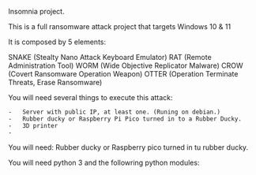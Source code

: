 Insomnia project.

This is a full ransomware attack project that targets Windows 10 & 11

It is composed by 5 elements:

SNAKE (Stealty Nano Attack Keyboard Emulator)
RAT   (Remote Administration Tool)
WORM  (Wide Objective Replicator Malware)
CROW  (Covert Ransomware Operation Weapon)
OTTER (Operation Terminate Threats, Erase Ransomware)

You will need several things to execute this attack:

    -   Server with public IP, at least one. (Runing on debian.)            
    -   Rubber ducky or Raspberry Pi Pico turned in to a Rubber Ducky.
    -   3D printer
    -   




You will need: Rubber ducky or Raspberry pico turned in tu rubber ducky.

You will need python 3 and the followring python modules:

